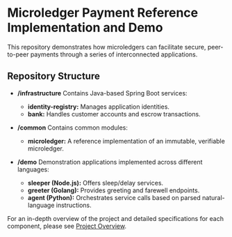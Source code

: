 # Microledger Payment Reference Implementation and Demo

This repository demonstrates how microledgers can facilitate secure, peer-to-peer payments through a series of interconnected applications.

## Repository Structure

- **/infrastructure**
  Contains Java-based Spring Boot services:
  - **identity-registry:** Manages application identities.
  - **bank:** Handles customer accounts and escrow transactions.

- **/common**
  Contains common modules:
  - **microledger:** A reference implementation of an immutable, verifiable microledger.

- **/demo**
  Demonstration applications implemented across different languages:
  - **sleeper (Node.js):** Offers sleep/delay services.
  - **greeter (Golang):** Provides greeting and farewell endpoints.
  - **agent (Python):** Orchestrates service calls based on parsed natural-language instructions.

For an in-depth overview of the project and detailed specifications for each component, please see [Project Overview](Project-Overview.md).